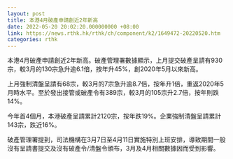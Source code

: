 ```yaml
---
layout: post
title: 本港4月破產申請創近2年新高
date: 2022-05-20 20:02:20.000000000 +08:00
link: https://news.rthk.hk/rthk/ch/component/k2/1649472-20220520.htm
categories: rthk
---
```


本港4月破產申請創近2年新高。破產管理署數據顯示，上月提交破產呈請有930宗，較3月的130宗急升逾6.1倍，按年升45%，創2020年5月以來新高。

上月強制清盤呈請有68宗，較3月的7宗急升逾8.7倍，按年升1倍，重返2020年5月時水平。至於發出接管或破產令有389宗，較3月的105宗升2.7倍，按年則跌14%。

今年首4個月，本港破產呈請累計2120宗，按年跌19%。企業強制清盤呈請累計143宗，跌近16%。

破產管理署提到，司法機構在3月7日至4月11日實施特別上班安排，導致期間一般沒有呈請書提交及沒有破產令/清盤令頒布，3月及4月相關數據因而受到影響。
